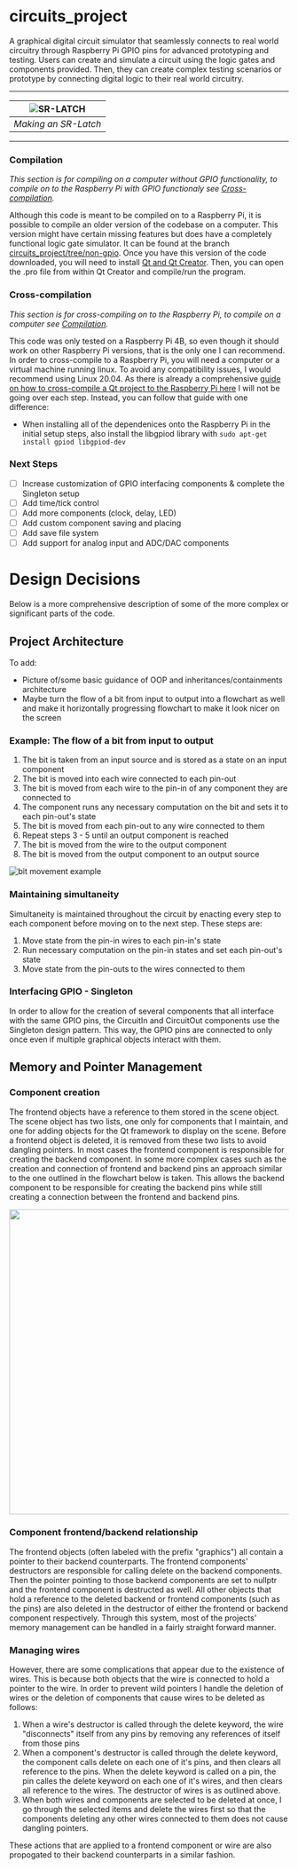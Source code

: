 # circuits_project

A graphical digital circuit simulator that seamlessly connects to real world circuitry through Raspberry Pi GPIO pins for advanced prototyping and testing. Users can create and simulate a circuit using the logic gates and components provided. Then, they can create complex testing scenarios or prototype by connecting digital logic to their real world circuitry.

---

| ![SR-LATCH](https://user-images.githubusercontent.com/35043400/234158479-99233696-5fb5-4df7-9d24-e46aa43f7a7f.gif) | 
|:--:| 
| *Making an SR-Latch* |





---

### Compilation
*This section is for compiling on a computer without GPIO functionality, to compile on to the Raspberry Pi with GPIO functionaly see [Cross-compilation](#cross-compilation).*

Although this code is meant to be compiled on to a Raspberry Pi, it is possible to compile an older version of the codebase on a computer. This version might have certain missing features but does have a completely functional logic gate simulator. It can be found at the branch [circuits_project/tree/non-gpio](https://github.com/Penguronik/circuits_project/tree/non-gpio). Once you have this version of the code downloaded, you will need to install [Qt and Qt Creator](https://www.qt.io/download-qt-installer-oss). Then, you can open the .pro file from within Qt Creator and compile/run the program.

### Cross-compilation
*This section is for cross-compiling on to the Raspberry Pi, to compile on a computer see [Compilation](#compilation).*

This code was only tested on a Raspberry Pi 4B, so even though it should work on other Raspberry Pi versions, that is the only one I can recommend. In order to cross-compile to a Raspberry Pi, you will need a computer or a virtual machine running linux. To avoid any compatibility issues, I would recommend using Linux 20.04.  As there is already a comprehensive [guide on how to cross-compile a Qt project to the Raspberry Pi here](https://wiki.qt.io/Cross-Compile_Qt_6_for_Raspberry_Pi) I will not be going over each step. Instead, you can follow that guide with one difference:
- When installing all of the dependenices onto the Raspberry Pi in the initial setup steps, also install the libgpiod library with `sudo apt-get install gpiod libgpiod-dev`

### Next Steps
- [ ] Increase customization of GPIO interfacing components & complete the Singleton setup
- [ ] Add time/tick control
- [ ] Add more components (clock, delay, LED)
- [ ] Add custom component saving and placing
- [ ] Add save file system
- [ ] Add support for analog input and ADC/DAC components

# Design Decisions
Below is a more comprehensive description of some of the more complex or significant parts of the code.
## Project Architecture
To add: 
- Picture of/some basic guidance of OOP and inheritances/containments architecture
- Maybe turn the flow of a bit from input to output into a flowchart as well and make it horizontally progressing flowchart to make it look nicer on the screen

### Example: The flow of a bit from input to output
1. The bit is taken from an input source and is stored as a state on an input component
2. The bit is moved into each wire connected to each pin-out
3. The bit is moved from each wire to the pin-in of any component they are connected to
4. The component runs any necessary computation on the bit and sets it to each pin-out's state
5. The bit is moved from each pin-out to any wire connected to them
6. Repeat steps 3 - 5 until an output component is reached
7. The bit is moved from the wire to the output component
8. The bit is moved from the output component to an output source

![bit movement example](https://user-images.githubusercontent.com/35043400/233769762-32e0a84b-103f-4483-9246-213770fdba8a.png)

### Maintaining simultaneity
Simultaneity is maintained throughout the circuit by enacting every step to each component before moving on to the next step. These steps are:
1. Move state from the pin-in wires to each pin-in's state
2. Run necessary computation on the pin-in states and set each pin-out's state
3. Move state from the pin-outs to the wires connected to them

### Interfacing GPIO - Singleton
In order to allow for the creation of several components that all interface with the same GPIO pins, the CircuitIn and CircuitOut components use the Singleton design pattern. This way, the GPIO pins are connected to only once even if multiple graphical objects interact with them.

## Memory and Pointer Management

### Component creation
The frontend objects have a reference to them stored in the scene object. The scene object has two lists, one only for components that I maintain, and one for adding objects for the Qt framework to display on the scene. Before a frontend object is deleted, it is removed from these two lists to avoid dangling pointers. In most cases the frontend component is responsible for creating the backend component. In some more complex cases such as the creation and connection of frontend and backend pins an approach similar to the one outlined in the flowchart below is taken. This allows the backend component to be responsible for creating the backend pins while still creating a connection between the frontend and backend pins.

<img src="https://user-images.githubusercontent.com/35043400/224468664-ab5f7433-6c5c-41c6-a5bf-71fd1d1164d3.png" width="650" height="550">

### Component frontend/backend relationship
The frontend objects (often labeled with the prefix "graphics") all contain a pointer to their backend counterparts. 
The frontend components' destructors are responsible for calling delete on the backend components. 
Then the pointer pointing to those backend components are set to nullptr and the frontend component is destructed as well. 
All other objects that hold a reference to the deleted backend or frontend components (such as the pins) are also deleted in the destructor of either the frontend or backend component respectively.
Through this system, most of the projects' memory management can be handled in a fairly straight forward manner. 

### Managing wires
However, there are some complications that appear due to the existence of wires. This is because both objects that the wire is connected to hold a pointer to the wire.
In order to prevent wild pointers I handle the deletion of wires or the deletion of components that cause wires to be deleted as follows: 
1. When a wire's destructor is called through the delete keyword, the wire "disconnects" itself from any pins by removing any references of itself from those pins
2. When a component's destructor is called through the delete keyword, the component calls delete on each one of it's pins, and then clears all reference to the pins.
When the delete keyword is called on a pin, the pin calles the delete keyword on each one of it's wires, and then clears all reference to the wires. The destructor of wires is as outlined above.
3. When both wires and components are selected to be deleted at once, I go through the selected items and delete the wires first so that the components deleting any other wires connected to them does not cause dangling pointers.

These actions that are applied to a frontend component or wire are also propogated to their backend counterparts in a similar fashion.
